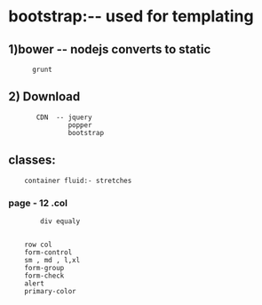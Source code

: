 # bootstrap:-- used for templating
##		1)bower -- nodejs			converts to static
		  grunt 

##		2) Download
		   CDN  -- jquery
		   		   popper
		   		   bootstrap


## classes:
```	container :- gives default minimum field --default
	container fluid:- stretches
```
###	page - 12 .col
			div equaly 
		

		row col 
		form-control
		sm , md , l,xl
		form-group
		form-check
		alert
		primary-color